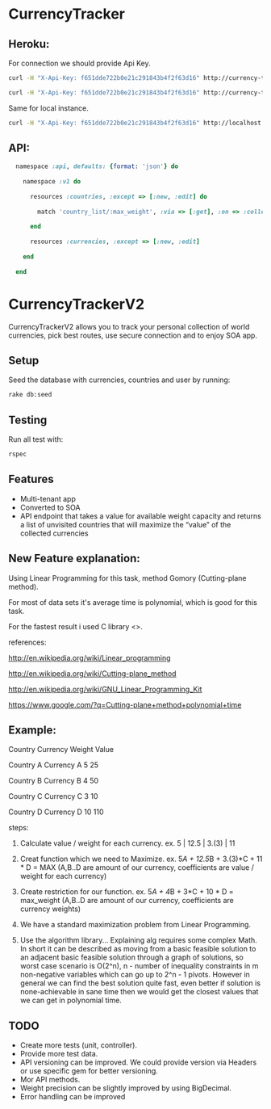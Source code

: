 CurrencyTracker
===============

Heroku:
-------
For connection we should provide Api Key.
```bash
curl -H "X-Api-Key: f651dde722b0e21c291843b4f2f63d16" http://currency-tacker-v2.herokuapp.com/api/v1/currencies/ZWD

curl -H "X-Api-Key: f651dde722b0e21c291843b4f2f63d16" http://currency-tacker-v2.herokuapp.com/api/v1/countries/country_list/18
```

Same for local instance.

```bash
curl -H "X-Api-Key: f651dde722b0e21c291843b4f2f63d16" http://localhost:3000/api/v1/countries/country_list/1802
```

API:
----
```Ruby
  namespace :api, defaults: {format: 'json'} do
  
    namespace :v1 do
    
      resources :countries, :except => [:new, :edit] do 
      
        match 'country_list/:max_weight', :via => [:get], :on => :collection
        
      end
      
      resources :currencies, :except => [:new, :edit]
      
    end
    
  end
```

CurrencyTrackerV2
=================

CurrencyTrackerV2 allows you to track your personal collection of world currencies, pick best routes, use secure connection and to enjoy SOA app.

Setup
-----

Seed the database with currencies, countries and user by running:

```bash
rake db:seed
```

Testing
-------

Run all test with:

```bash
rspec
```

Features
--------

* Multi-tenant app
* Converted to SOA
* API endpoint that takes a value for available weight capacity and returns a list of unvisited countries that will maximize the “value” of the collected currencies

New Feature explanation:
------------------------

Using Linear Programming for this task, method Gomory (Cutting-plane method).

For most of data sets it's average time is polynomial, which is good for this task.

For the fastest result i used C library <<Ruby GNU Linear Programming Kit>>.

references:

http://en.wikipedia.org/wiki/Linear_programming

http://en.wikipedia.org/wiki/Cutting-plane_method

http://en.wikipedia.org/wiki/GNU_Linear_Programming_Kit

https://www.google.com/?q=Cutting-plane+method+polynomial+time

Example:
--------

Country Currency Weight Value

Country A Currency A 5 25

Country B Currency B 4 50

Country C Currency C 3 10

Country D Currency D 10 110

steps:

1. Calculate value / weight for each currency.
ex. 5 | 12.5 | 3.(3) | 11

2. Creat function which we need to Maximize.
ex. 5*A + 12.5*B + 3.(3)*C + 11 * D = MAX (A,B..D are amount of our currency, coefficients are value / weight for each currency)

3. Create restriction for our function.
ex. 5*A + 4*B + 3*C + 10 * D = max_weight (A,B..D are amount of our currency, coefficients are currency weights)

4. We have a standard maximization problem from Linear Programming.

5. Use the algorithm library... Explaining alg requires some complex Math. In short it can be described as moving from a basic feasible solution to an adjacent basic feasible solution through a graph of solutions, so worst case scenario is O(2^n), n - number of inequality constraints in m non-negative variables which can go up to 2^n - 1 pivots. However in general we can find the best solution quite fast, even better if solution is none-achievable in sane time then we would get the closest values that we can get in polynomial time.

TODO
----
* Create more tests (unit, controller).
* Provide more test data.
* API versioning can be improved. We could provide version via Headers or use specific gem for better versioning.
* Mor API methods.
* Weight precision can be slightly improved by using BigDecimal.
* Error handling can be improved
